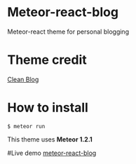 # Meteor-react-blog
Meteor-react theme for personal blogging
# Theme credit
[Clean Blog](http://startbootstrap.com/template-overviews/clean-blog/)
# How to install
`$ meteor run`

This theme uses **Meteor 1.2.1**

#Live demo
[meteor-react-blog](http://react-blog.meteor.com/)




